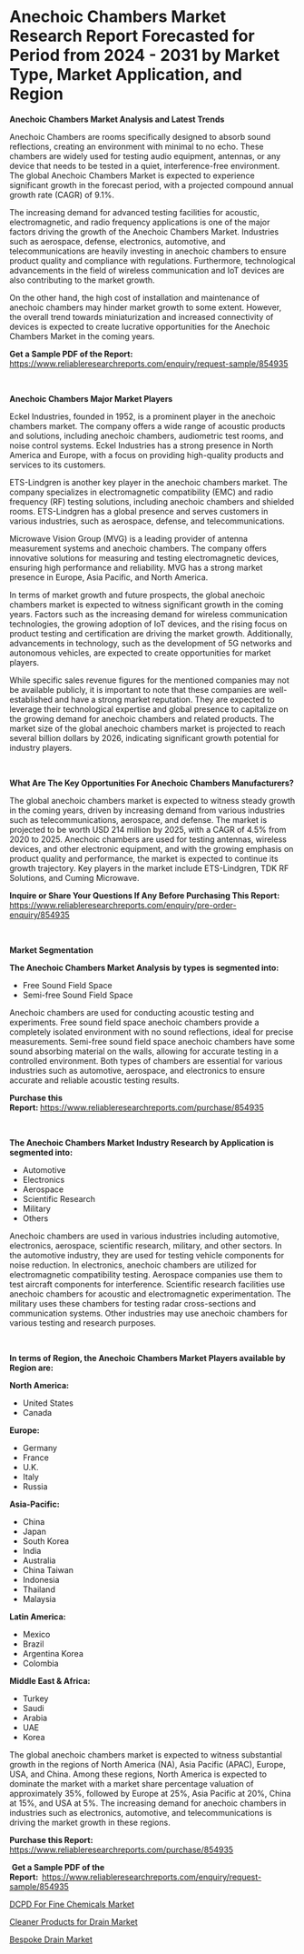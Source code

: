 <p><h1>Anechoic Chambers Market Research Report Forecasted for Period from 2024 -  2031 by Market Type, Market Application, and Region</h1></p><p><strong>Anechoic Chambers Market Analysis and Latest Trends</strong></p>
<p><p>Anechoic Chambers are rooms specifically designed to absorb sound reflections, creating an environment with minimal to no echo. These chambers are widely used for testing audio equipment, antennas, or any device that needs to be tested in a quiet, interference-free environment. The global Anechoic Chambers Market is expected to experience significant growth in the forecast period, with a projected compound annual growth rate (CAGR) of 9.1%.</p><p>The increasing demand for advanced testing facilities for acoustic, electromagnetic, and radio frequency applications is one of the major factors driving the growth of the Anechoic Chambers Market. Industries such as aerospace, defense, electronics, automotive, and telecommunications are heavily investing in anechoic chambers to ensure product quality and compliance with regulations. Furthermore, technological advancements in the field of wireless communication and IoT devices are also contributing to the market growth.</p><p>On the other hand, the high cost of installation and maintenance of anechoic chambers may hinder market growth to some extent. However, the overall trend towards miniaturization and increased connectivity of devices is expected to create lucrative opportunities for the Anechoic Chambers Market in the coming years.</p></p>
<p><strong>Get a Sample PDF of the Report:&nbsp;</strong> <a href="https://www.reliableresearchreports.com/enquiry/request-sample/854935">https://www.reliableresearchreports.com/enquiry/request-sample/854935</a></p>
<p>&nbsp;</p>
<p><strong>Anechoic Chambers Major Market Players</strong></p>
<p><p>Eckel Industries, founded in 1952, is a prominent player in the anechoic chambers market. The company offers a wide range of acoustic products and solutions, including anechoic chambers, audiometric test rooms, and noise control systems. Eckel Industries has a strong presence in North America and Europe, with a focus on providing high-quality products and services to its customers.</p><p>ETS-Lindgren is another key player in the anechoic chambers market. The company specializes in electromagnetic compatibility (EMC) and radio frequency (RF) testing solutions, including anechoic chambers and shielded rooms. ETS-Lindgren has a global presence and serves customers in various industries, such as aerospace, defense, and telecommunications.</p><p>Microwave Vision Group (MVG) is a leading provider of antenna measurement systems and anechoic chambers. The company offers innovative solutions for measuring and testing electromagnetic devices, ensuring high performance and reliability. MVG has a strong market presence in Europe, Asia Pacific, and North America.</p><p>In terms of market growth and future prospects, the global anechoic chambers market is expected to witness significant growth in the coming years. Factors such as the increasing demand for wireless communication technologies, the growing adoption of IoT devices, and the rising focus on product testing and certification are driving the market growth. Additionally, advancements in technology, such as the development of 5G networks and autonomous vehicles, are expected to create opportunities for market players.</p><p>While specific sales revenue figures for the mentioned companies may not be available publicly, it is important to note that these companies are well-established and have a strong market reputation. They are expected to leverage their technological expertise and global presence to capitalize on the growing demand for anechoic chambers and related products. The market size of the global anechoic chambers market is projected to reach several billion dollars by 2026, indicating significant growth potential for industry players.</p></p>
<p>&nbsp;</p>
<p><strong>What Are The Key Opportunities For Anechoic Chambers Manufacturers?</strong></p>
<p><p>The global anechoic chambers market is expected to witness steady growth in the coming years, driven by increasing demand from various industries such as telecommunications, aerospace, and defense. The market is projected to be worth USD 214 million by 2025, with a CAGR of 4.5% from 2020 to 2025. Anechoic chambers are used for testing antennas, wireless devices, and other electronic equipment, and with the growing emphasis on product quality and performance, the market is expected to continue its growth trajectory. Key players in the market include ETS-Lindgren, TDK RF Solutions, and Cuming Microwave.</p></p>
<p><strong>Inquire or Share Your Questions If Any Before Purchasing This Report:</strong> <a href="https://www.reliableresearchreports.com/enquiry/pre-order-enquiry/854935">https://www.reliableresearchreports.com/enquiry/pre-order-enquiry/854935</a></p>
<p>&nbsp;</p>
<p><strong>Market Segmentation</strong></p>
<p><strong>The Anechoic Chambers Market Analysis by types is segmented into:</strong></p>
<p><ul><li>Free Sound Field Space</li><li>Semi-free Sound Field Space</li></ul></p>
<p><p>Anechoic chambers are used for conducting acoustic testing and experiments. Free sound field space anechoic chambers provide a completely isolated environment with no sound reflections, ideal for precise measurements. Semi-free sound field space anechoic chambers have some sound absorbing material on the walls, allowing for accurate testing in a controlled environment. Both types of chambers are essential for various industries such as automotive, aerospace, and electronics to ensure accurate and reliable acoustic testing results.</p></p>
<p><strong>Purchase this Report:&nbsp;</strong><a href="https://www.reliableresearchreports.com/purchase/854935">https://www.reliableresearchreports.com/purchase/854935</a></p>
<p>&nbsp;</p>
<p><strong>The Anechoic Chambers Market Industry Research by Application is segmented into:</strong></p>
<p><ul><li>Automotive</li><li>Electronics</li><li>Aerospace</li><li>Scientific Research</li><li>Military</li><li>Others</li></ul></p>
<p><p>Anechoic chambers are used in various industries including automotive, electronics, aerospace, scientific research, military, and other sectors. In the automotive industry, they are used for testing vehicle components for noise reduction. In electronics, anechoic chambers are utilized for electromagnetic compatibility testing. Aerospace companies use them to test aircraft components for interference. Scientific research facilities use anechoic chambers for acoustic and electromagnetic experimentation. The military uses these chambers for testing radar cross-sections and communication systems. Other industries may use anechoic chambers for various testing and research purposes.</p></p>
<p>&nbsp;</p>
<p><strong>In terms of Region, the Anechoic Chambers Market Players available by Region are:</strong></p>
<p>
    <p> <strong> North America: </strong>
        <ul>
            <li>United States</li>
            <li>Canada</li>
        </ul>
        </p> 
    <p> <strong> Europe: </strong>
        <ul>
            <li>Germany</li>
            <li>France</li>
            <li>U.K.</li>
            <li>Italy</li>
            <li>Russia</li>
        </ul>
        </p> 
    <p> <strong> Asia-Pacific: </strong>
        <ul>
            <li>China</li>
            <li>Japan</li>
            <li>South Korea</li>
            <li>India</li>
            <li>Australia</li>
            <li>China Taiwan</li>
            <li>Indonesia</li>
            <li>Thailand</li>
            <li>Malaysia</li>
        </ul>
        </p> 
    <p> <strong> Latin America: </strong>
        <ul>
            <li>Mexico</li>
            <li>Brazil</li>
            <li>Argentina Korea</li>
            <li>Colombia</li>
        </ul>
        </p> 
    <p> <strong> Middle East & Africa: </strong>
        <ul>
            <li>Turkey</li>
            <li>Saudi</li>
            <li>Arabia</li>
            <li>UAE</li>
            <li>Korea</li>
        </ul>
    </p>
    </p>
<p><p>The global anechoic chambers market is expected to witness substantial growth in the regions of North America (NA), Asia Pacific (APAC), Europe, USA, and China. Among these regions, North America is expected to dominate the market with a market share percentage valuation of approximately 35%, followed by Europe at 25%, Asia Pacific at 20%, China at 15%, and USA at 5%. The increasing demand for anechoic chambers in industries such as electronics, automotive, and telecommunications is driving the market growth in these regions.</p></p>
<p><strong>Purchase this Report: </strong><a href="https://www.reliableresearchreports.com/purchase/854935">https://www.reliableresearchreports.com/purchase/854935</a></p>
<p>&nbsp;<strong>Get a Sample PDF of the Report:&nbsp;&nbsp;</strong><a href="https://www.reliableresearchreports.com/enquiry/request-sample/854935">https://www.reliableresearchreports.com/enquiry/request-sample/854935</a></p>
<p><strong></strong></p>
<p><p><a href="https://view.publitas.com/reportprime-1/dcpd-for-fine-chemicals-market-research-report-the-key-to-successful-business-strategy-forecasted-for-period-from-2023-2030/">DCPD For Fine Chemicals Market</a></p><p><a href="https://view.publitas.com/reportprime-1/cleaner-products-for-drain-market-size-market-share-and-global-market-analysis-report-2023-2030/">Cleaner Products for Drain Market</a></p><p><a href="https://view.publitas.com/reportprime-1/bespoke-drain-market-size-2023-2030-global-industrial-analysis-key-geographical-regions-market-share-top-key-players-product-types-and-forecast-research-report/">Bespoke Drain Market</a></p></p>